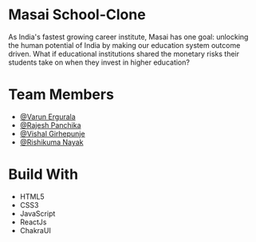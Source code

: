 # Masai School-Clone
As India's fastest growing career institute, Masai has one goal: unlocking the human potential of India by making our education system outcome driven. What if educational institutions shared the monetary risks their students take on when they invest in higher education?

# Team Members
 - [@Varun Ergurala](https://github.com/Varun8177)
 - [@Rajesh Panchika](https://github.com/Rajesh-P-07)
 - [@Vishal Girhepunje](https://github.com/vishal-girhepunje)
 - [@Rishikuma Nayak](https://github.com/rishunayak)
 


# Build With
- HTML5
- CSS3
- JavaScript
- ReactJs
- ChakraUI